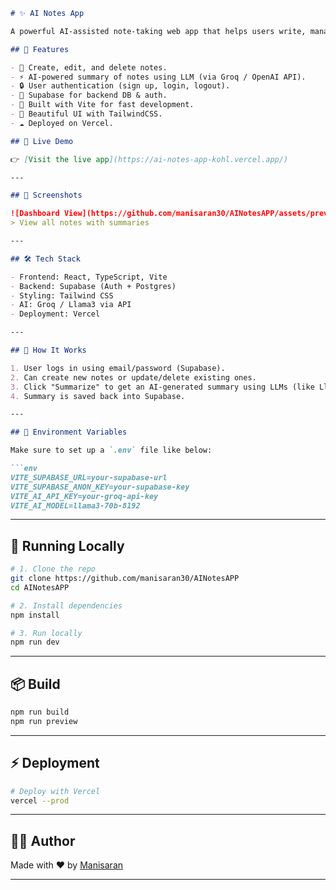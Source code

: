 ```markdown
# ✨ AI Notes App

A powerful AI-assisted note-taking web app that helps users write, manage, and summarize their notes using AI! Built with React (Vite), TypeScript, Tailwind CSS, and powered by Supabase for authentication and database management.

## 🌟 Features

- 📝 Create, edit, and delete notes.
- ⚡ AI-powered summary of notes using LLM (via Groq / OpenAI API).
- 🔒 User authentication (sign up, login, logout).
- 🔐 Supabase for backend DB & auth.
- 💨 Built with Vite for fast development.
- 🎨 Beautiful UI with TailwindCSS.
- ☁️ Deployed on Vercel.

## 🚀 Live Demo

👉 [Visit the live app](https://ai-notes-app-kohl.vercel.app/)

---

## 📸 Screenshots

![Dashboard View](https://github.com/manisaran30/AINotesAPP/assets/preview/dashboard.png)
> View all notes with summaries

---

## 🛠 Tech Stack

- Frontend: React, TypeScript, Vite
- Backend: Supabase (Auth + Postgres)
- Styling: Tailwind CSS
- AI: Groq / Llama3 via API
- Deployment: Vercel

---

## 🧠 How It Works

1. User logs in using email/password (Supabase).
2. Can create new notes or update/delete existing ones.
3. Click "Summarize" to get an AI-generated summary using LLMs (like Llama3).
4. Summary is saved back into Supabase.

---

## 🔐 Environment Variables

Make sure to set up a `.env` file like below:

```env
VITE_SUPABASE_URL=your-supabase-url
VITE_SUPABASE_ANON_KEY=your-supabase-key
VITE_AI_API_KEY=your-groq-api-key
VITE_AI_MODEL=llama3-70b-8192
```

---

## 🧪 Running Locally

```bash
# 1. Clone the repo
git clone https://github.com/manisaran30/AINotesAPP
cd AINotesAPP

# 2. Install dependencies
npm install

# 3. Run locally
npm run dev
```

---

## 📦 Build

```bash
npm run build
npm run preview
```

---

## ⚡ Deployment

```bash
# Deploy with Vercel
vercel --prod
```

---

## 🙋‍♂️ Author

Made with ❤️ by [Manisaran](https://github.com/manisaran30)

---
